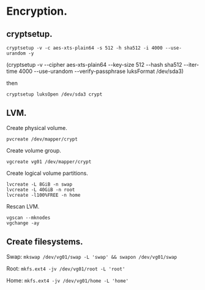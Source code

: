 # Encryption.

## cryptsetup.

`cryptsetup -v -c aes-xts-plain64 -s 512 -h sha512 -i 4000 --use-urandom -y`

(cryptsetup -v --cipher aes-xts-plain64 --key-size 512 --hash sha512 --iter-time 4000 --use-urandom --verify-passphrase luksFormat /dev/sda3)

then

`cryptsetup luksOpen /dev/sda3 crypt`

## LVM.

Create physical volume.

`pvcreate /dev/mapper/crypt`

Create volume group.

`vgcreate vg01 /dev/mapper/crypt`

Create logical volume partitions.

```
lvcreate -L 8GiB -n swap
lvcreate -L 40GiB -n root
lvcreate -l100%FREE -n home
```

Rescan LVM.

```
vgscan --mknodes
vgchange -ay
```

## Create filesystems.

Swap: `mkswap /dev/vg01/swap -L 'swap' && swapon /dev/vg01/swap`

Root: `mkfs.ext4 -jv /dev/vg01/root -L 'root'`

Home: `mkfs.ext4 -jv /dev/vg01/home -L 'home'`

